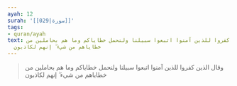 ```yaml
---
ayah: 12
surah: '[[029|سورة]]'
tags:
- quran/ayah
text: وقال الذين كفروا للذين آمنوا اتبعوا سبيلنا ولنحمل خطاياكم وما هم بحاملين من
  خطاياهم من شيء ۖ إنهم لكاذبون
---
```

> وقال الذين كفروا للذين آمنوا اتبعوا سبيلنا ولنحمل خطاياكم وما هم بحاملين من خطاياهم من شيء ۖ إنهم لكاذبون
